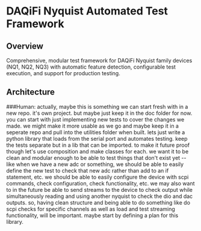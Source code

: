 # DAQiFi Nyquist Automated Test Framework

## Overview
Comprehensive, modular test framework for DAQiFi Nyquist family devices (NQ1, NQ2, NQ3) with automatic feature detection, configurable test execution, and support for production testing.

## Architecture

###Human: actually, maybe this is something we can start fresh with in a new repo.  it's own project. but maybe just keep it in the doc folder for now.  you can start with just implementing new tests to cover the changes we made.  we might make it more usable as we go and maybe keep it in a seperate repo and pull into the utilities folder when built.  lets just write a python library that loads from the serial port and automates testing. keep the tests separate but in a lib that can be imported.  to make it future proof though let's use composition and make classes for each.  we want it to be clean and modular enough to be able to test things that don't exist yet -- like when we have a new adc or something, we should be able to easily define the new test to check that new adc rather than add to an if statement, etc.  we should be able to easily configure the device with scpi commands, check configuration, check functionality, etc. we may also want to in the future be able to send streams to the device to check output while simultaneously reading and using another nyquist to check the dio and dac outputs.  so, having clean structure and being able to do something like do scpi checks for specific channels as well as load and test streaming functionality, will be important.  maybe start by defining a plan for this library.